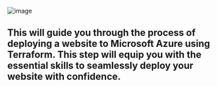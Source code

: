 ![image](https://github.com/NamsyJay/AzureCloud/assets/50235388/76ed3c7c-05b1-43e8-a74b-0b5aa8cee800)

## This will guide you through the process of deploying a website to Microsoft Azure using Terraform. This step will equip you with the essential skills to seamlessly deploy your website with confidence.

